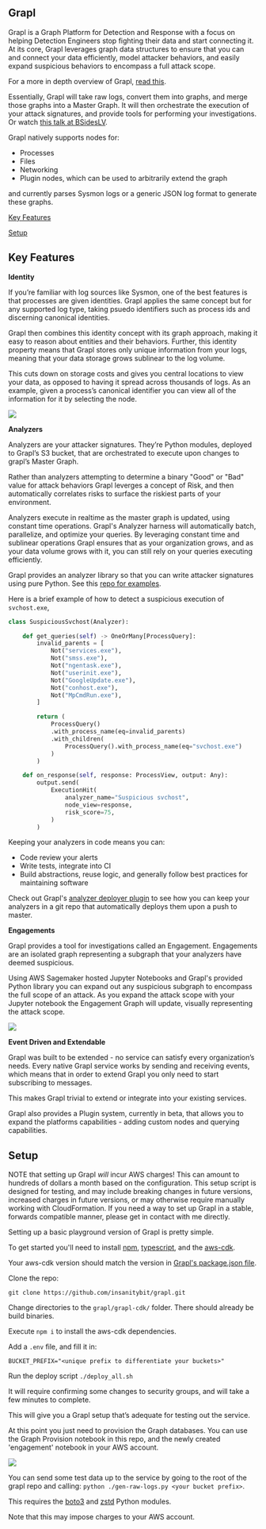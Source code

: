## Grapl

Grapl is a Graph Platform for Detection and Response with a focus on helping Detection Engineers stop fighting their data and start connecting it. At its core, Grapl leverages graph data structures to ensure that you can and connect your data efficiently, model attacker behaviors, and easily expand suspicious behaviors to encompass a full attack scope. 

For a more in depth overview of Grapl, [read this](https://insanitybit.github.io/2019/03/09/grapl).

Essentially, Grapl will take raw logs, convert them into graphs, and merge those graphs into a Master Graph. It will then orchestrate the execution of your attack signatures, and provide tools for performing your investigations. Or watch [this talk at BSidesLV](https://www.youtube.com/watch?v=LjCtbpXQA9U&t=8028s).

Grapl natively supports nodes for:

- Processes
- Files 
- Networking
- Plugin nodes, which can be used to arbitrarily extend the graph

and currently parses Sysmon logs or a generic JSON log format to generate these graphs.

[Key Features](https://github.com/insanitybit/grapl#key-features)

[Setup](https://github.com/insanitybit/grapl#setup)

## Key Features

**Identity**

If you’re familiar with log sources like Sysmon, one of the best features is that processes are given identities. Grapl applies the same concept but for any supported log type, taking psuedo identifiers such as process ids and discerning canonical identities.

Grapl then combines this identity concept with its graph approach, making it easy to reason about entities and their behaviors. Further, this identity property means that Grapl stores only unique information from your logs, meaning that your data storage grows sublinear to the log volume.

This cuts down on storage costs and gives you central locations to view your data, as opposed to having it spread across thousands of logs. As an example, given a process’s canonical identifier you can view all of the information for it by selecting the node.

![](https://d2mxuefqeaa7sj.cloudfront.net/s_7CBC3A8B36A73886DC59F4792258C821D6717C3DB02DA354DE68418C9DCF5C29_1553026555668_image.png)


**Analyzers**

Analyzers are your attacker signatures. They’re Python modules, deployed to Grapl’s S3 bucket, that are orchestrated to execute upon changes to grapl’s Master Graph.

Rather than analyzers attempting to determine a binary "Good" or "Bad" value for attack behaviors Grapl leverges a concept of Risk, and then automatically correlates risks to surface the riskiest parts of your environment.

Analyzers execute in realtime as the master graph is updated, using constant time operations. Grapl's Analyzer harness will automatically batch, parallelize, and optimize your queries. By leveraging constant time and sublinear operations Grapl ensures that as your organization grows, and as your data volume grows with it, you can still rely on your queries executing efficiently.

Grapl provides an analyzer library so that you can write attacker signatures using pure Python. See this [repo for examples](https://github.com/insanitybit/grapl-analyzers).

Here is a brief example of how to detect a suspicious execution of `svchost.exe`,
```python
class SuspiciousSvchost(Analyzer):

    def get_queries(self) -> OneOrMany[ProcessQuery]:
        invalid_parents = [
            Not("services.exe"),
            Not("smss.exe"),
            Not("ngentask.exe"),
            Not("userinit.exe"),
            Not("GoogleUpdate.exe"),
            Not("conhost.exe"),
            Not("MpCmdRun.exe"),
        ]

        return (
            ProcessQuery()
            .with_process_name(eq=invalid_parents)
            .with_children(
                ProcessQuery().with_process_name(eq="svchost.exe")
            )
        )

    def on_response(self, response: ProcessView, output: Any):
        output.send(
            ExecutionHit(
                analyzer_name="Suspicious svchost",
                node_view=response,
                risk_score=75,
            )
        )
```
Keeping your analyzers in code means you can:

- Code review your alerts
- Write tests, integrate into CI
- Build abstractions, reuse logic, and generally follow best practices for maintaining software

Check out Grapl's [analyzer deployer plugin](https://github.com/insanitybit/grapl-analyzer-deployer) to see how you can keep your analyzers in a git repo that automatically deploys them upon a push to master.

**Engagements**

Grapl provides a tool for investigations called an Engagement. Engagements are an isolated graph representing a subgraph that your analyzers have deemed suspicious.

Using AWS Sagemaker hosted Jupyter Notebooks and Grapl's provided Python library you can expand out any suspicious subgraph to encompass the full scope of an attack.
As you expand the attack scope with your Jupyter notebook the Engagement Graph will update, visually representing the attack scope.

![](https://s3.amazonaws.com/media-p.slid.es/uploads/650602/images/6646682/Screenshot_from_2019-10-11_20-24-34.png)

**Event Driven and Extendable**

Grapl was built to be extended - no service can satisfy every organization’s needs. Every native Grapl service works by sending and receiving events, which means that in order to extend Grapl you only need to start subscribing to messages.

This makes Grapl trivial to extend or integrate into your existing services.

Grapl also provides a Plugin system, currently in beta, that allows you to expand the platforms capabilities - adding custom nodes and querying capabilities.

## Setup

NOTE that setting up Grapl *will* incur AWS charges! This can amount to hundreds of dollars a month based on the configuration. This setup script is designed for testing, and may include breaking changes in future versions, increased charges in future versions, or may otherwise require manually working with CloudFormation. If you need a way to set up Grapl in a stable, forwards compatible manner, please get in contact with me directly.

Setting up a basic playground version of Grapl is pretty simple.

To get started you'll need to install [npm](https://www.npmjs.com/), [typescript](https://www.typescriptlang.org/index.html#download-links), and the [aws-cdk](https://github.com/awslabs/aws-cdk#getting-started).

Your aws-cdk version should match the version in [Grapl's package.json file](https://github.com/insanitybit/grapl/blob/readmeupdate1/grapl-cdk/package.json#L29).

Clone the repo:

    git clone https://github.com/insanitybit/grapl.git

Change directories to the `grapl/grapl-cdk/` folder. There should already be build binaries.

Execute `npm i` to install the aws-cdk dependencies.

Add a `.env` file, and fill it in:

    BUCKET_PREFIX="<unique prefix to differentiate your buckets>"

Run the deploy script
`./deploy_all.sh`

It will require confirming some changes to security groups, and will take a few minutes to complete.

This will give you a Grapl setup that’s adequate for testing out the service.

At this point you just need to provision the Graph databases. You can use the Graph Provision notebook in this repo, and
the newly created 'engagement' notebook in your AWS account.

![](https://s3.amazonaws.com/media-p.slid.es/uploads/650602/images/6396963/Screenshot_from_2019-07-27_22-27-35.png)


You can send some test data up to the service by going to the root of the grapl repo and calling:
`python ./gen-raw-logs.py <your bucket prefix>`. 

This requires the [boto3](https://github.com/boto/boto3) and [zstd](https://pypi.org/project/zstd/) Python modules.

Note that this may impose charges to your AWS account.
